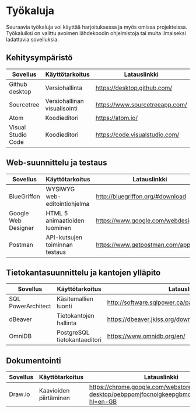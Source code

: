 # Työkaluja
Seuraavia työkaluja voi käyttää harjoituksessa ja myös omissa projekteissa. Työkaluiksi on valittu avoimen lähdekoodin ohjelmistoja
tai muita ilmaiseksi ladattavia sovelluksia.

## Kehitysympäristö

| Sovellus | Käyttötarkoitus | Latauslinkki |
| --- | --- | --- |
Github desktop | Versiohallinta | https://desktop.github.com/
Sourcetree | Versiohallinan visualisointi | https://www.sourcetreeapp.com/
Atom | Koodieditori | https://atom.io/
Visual Studio Code | Koodieditori | https://code.visualstudio.com/

## Web-suunnittelu ja testaus

| Sovellus | Käyttötarkoitus | Latauslinkki |
| --- | --- | --- |
BlueGriffon | WYSIWYG web-editointiohjelma | http://bluegriffon.org/#download
Google Web Designer | HTML 5 animaatioiden luominen | https://www.google.com/webdesigner/
Postman | API-kutsujen toiminnan testaus | https://www.getpostman.com/apps

## Tietokantasuunnittelu ja kantojen ylläpito

| Sovellus | Käyttötarkoitus | Latauslinkki |
| --- | --- | --- |
SQL PowerArchitect | Käsitemallien luonti  | http://software.sqlpower.ca/page/architect_download_os
dBeaver | Tietokantojen hallinta | https://dbeaver.jkiss.org/download/
OmniDB | PostgreSQL tietokantaeditori | https://www.omnidb.org/en/

## Dokumentointi

| Sovellus | Käyttötarkoitus | Latauslinkki |
| --- | --- | --- |
Draw.io | Kaavioiden piirtäminen | https://chrome.google.com/webstore/detail/drawio-desktop/pebppomjfocnoigkeepgbmcifnnlndla?hl=en-GB
